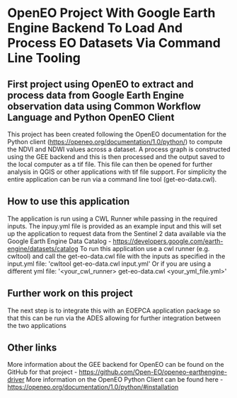 # OpenEO Project With Google Earth Engine Backend To Load And Process EO Datasets Via Command Line Tooling

## First project using OpenEO to extract and process data from Google Earth Engine observation data using Common Workflow Language and Python OpenEO Client

This project has been created following the OpenEO documentation for the Python client (https://openeo.org/documentation/1.0/python/) to compute the NDVI and NDWI values across a dataset. 
A process graph is constructed using the GEE backend and this is then processed and the output saved to the local computer as a tif file. This file can then be opened for further analysis in QGIS or other applications with tif file support. For simplicity the entire application can be run via a command line tool (get-eo-data.cwl).

## How to use this application
The application is run using a CWL Runner while passing in the required inputs. The inpuy.yml file is provided as an example input and this will set up the application to request data from the Sentinel 2 data available via the Google Earth Engine Data Catalog -  https://developers.google.com/earth-engine/datasets/catalog
To run this application use a cwl runner (e.g. cwltool) and call the get-eo-data.cwl file with the inputs as specified in the input.yml file:
'cwltool get-eo-data.cwl input.yml'
Or if you are using a different yml file:
'<your_cwl_runner> get-eo-data.cwl <your_yml_file.yml>'

## Further work on this project
The next step is to integrate this with an EOEPCA application package so that this can be run via the ADES allowing for further integration between the two applications

## Other links
More information about the GEE backend for OpenEO can be found on the GitHub for that project - https://github.com/Open-EO/openeo-earthengine-driver
More information on the OpenEO Python Client can be found here - https://openeo.org/documentation/1.0/python/#installation
